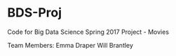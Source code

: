 # BDS-Proj
Code for Big Data Science Spring 2017 Project - Movies

Team Members:
Emma Draper
Will Brantley
